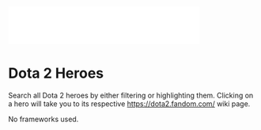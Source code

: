![Dota2LogoWhite](images/dota2_logo_2.png)

# Dota 2 Heroes

Search all Dota 2 heroes by either filtering or highlighting them. Clicking on a hero will take you to its respective <https://dota2.fandom.com/> wiki page.

No frameworks used.

